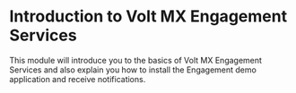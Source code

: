                     


# Introduction to Volt MX Engagement Services

This module will introduce you to the basics of Volt MX Engagement Services and also explain you how to install the Engagement demo application and receive notifications.

